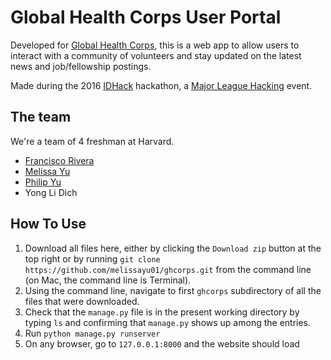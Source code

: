 # Global Health Corps User Portal
Developed for [Global Health Corps](http://ghcorps.org/), this is a web app to allow users to interact with a community of volunteers and stay updated on the latest news and job/fellowship postings.

Made during the 2016 [IDHack](idhack.developersfordevelopment.org) hackathon, a [Major League Hacking](https://mlh.io/) event.

## The team
We're a team of 4 freshman at Harvard.
- [Francisco Rivera](https://github.com/frtennis1)
- [Melissa Yu](https://github.com/melissayu01)
- [Philip Yu](https://github.com/philipyu)
- Yong Li Dich

## How To Use
1. Download all files here, either by clicking the `Download zip` button at the top right or by running `git clone https://github.com/melissayu01/ghcorps.git` from the command line (on Mac, the command line is Terminal).
2. Using the command line, navigate to first `ghcorps` subdirectory of all the files that were downloaded.
3. Check that the `manage.py` file is in the present working directory by typing `ls` and confirming that `manage.py` shows up among the entries.
4. Run `python manage.py runserver`
5. On any browser, go to `127.0.0.1:8000` and the website should load
